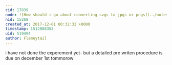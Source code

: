 ```yaml
---
cid: 17839
node: ![How should i go about converting svgs to jpgs or pngs](../notes/Flameytail/11-30-2017/how-should-i-go-about-converting-svgs-to-jpgs-or-pngs)
nid: 15268
created_at: 2017-12-01 00:32:32 +0000
timestamp: 1512088352
uid: 519494
author: Flameytail
---
```


i have not done the experement yet- but a detailed pre writen procedure is due on december 1st tommorow